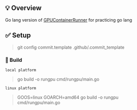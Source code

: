 ## 💡 Overview
Go lang version of [GPUContainerRunner](https://github.com/KensukeNakazawa/GPUContainerRunner) for practicing go lang

## ✅ Setup

> git config commit.template .github/.commit_template

### :hammer: Build 
`local platform`
> go build -o rungpu cmd/rungpu/main.go  

`linux platform`
> GOOS=linux GOARCH=amd64 go build -o rungpu cmd/rungpu/main.go
